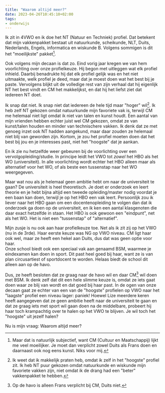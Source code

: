 ```yaml
---
title: "Waarom altijd meer?"
date: 2023-04-26T10:45:10+02:00
tags: 
- onderwijs
---
```


Ik zit in 4VWO en ik doe het NT (Natuur en Techniek) profiel. Dat betekent dat mijn vakkenpakket bestaat uit natuurkunde, scheikunde, NLT, Duits, Nederlands, Engels, informatica en wiskunde B. Volgens sommigen is dit het "moeilijkste" pakket[^1].

Ook volgens mijn decaan is dat zo. Eind vorig jaar kregen we van hem voorlichting over onze profielkeuze. Hij begon met uitleggen wat elk profiel inhield. Daarbij benadrukte hij dat elk profiel gelijk was en het niet uitmaakte, welk profiel je deed, maar dat je moest doen wat het best bij je paste. Vervolgens blijkt uit de volledige rest van zijn verhaal dat hij eigenlijk NT het best vindt en CM het makkelijkst, en dat hij het liefst ziet dat iedereen NT doet.

Ik snap dat niet. Ik snap niet dat iedereen de hele tijd maar "hoger" wil[^2]. Ik heb zelf NT gekozen omdat natuurkunde mijn favoriete vak is, terwijl CM me helemaal niet ligt omdat ik niet van talen en kunst houdt. Een aantal van mijn vrienden hebben echter juist wel CM gekozen, omdat ze van kunst/talen houden en minder van technischere vakken. Ik denk dat ze met genoeg inzet ook NT hadden aangekund, maar daar zouden ze helemaal niet blij van geworden zijn. Kortom, je zou het profiel moeten doen dat het best bij jou en je interesses past, niet het "hoogste" dat je aankan.

En ik zie nu hetzelfde weer gebeuren bij de voorlichting over een vervolgopleiding/studie. In principe leidt het VWO tot _zowel_ het HBO als het WO (universiteit). In alle voorlichting wordt echter het HBO alleen maar als alternatief voor het WO, of als beste een tussenstap naar het WO weergegeven.

Maar wat nou als je helemaal geen ambitie hebt om naar de universiteit te gaan? De universiteit is heel theoretisch. Je doet er onderzoek en leert theorie en je hebt bijna altijd een tweede opleiding/master nodig voordat je een baan kan doen, terwijl je op het HBO een vak leert. Persoonlijk zou ik liever naar het HBO gaan om een docentenopleiding te volgen dan dat ik onderzoek ga doen op de universiteit, en ik ken een aantal klasgenoten die daar exact hetzelfde in staan. Het HBO is ook gewoon een "eindpunt", net als het WO. Het is niet een "tussenstap" of "alternatief".

Mijn zusje is nu ook aan haar profielkeuze toe. Net als ik zit zij op het VWO (nu in de 3rde). Haar eerste keuze was NG op VWO niveau. CM ligt haar ook wel, maar ze heeft een hekel aan Duits, dus dat was geen optie voor haar.  
Onze school biedt ook een speciaal vak aan genaamd BSM, waarmee je eindexamen kan doen in sport. Dit past heel goed bij haar, want ze is van plan circusartiest of sportdocent te worden. Helaas biedt de school dit alleen aan op de havo.

Dus, ze  heeft besloten dat ze graag naar de havo wil en daar CM[^3] wil doen met BSM. Ik denk zelf dat dit een hele slimme keuze is, omdat ze iets gaat doen waar ze blij van wordt en dat goed bij haar past. In de ogen van onze decaan gaat ze echter van een van de "hoogste" profielen op VWO naar het "laagste" profiel een niveau lager: paniek! Hoewel Lize meerdere keren heeft aangegeven dat ze geen ambitie heeft naar de universiteit te gaan en dat ze graag iets met sport wil gaan doen na de middelbare, probeert hij haar toch krampachtig over te halen op het VWO te blijven. Je wil toch het "hoogste" uit jezelf halen?

Nu is mijn vraag: Waarom altijd meer?

[^1]: Maar dat is natuurlijk subjectief, want CM (Cultuur en Maatschappij) lijkt me veel moeilijker. Je moet dan verplicht zowel Duits als Frans doen en daarnaast ook nog eens kunst. Niks voor mij.

[^2]: Ik weet dat ik makkelijk praten heb, omdat ik zelf in het "hoogste" profiel zit. Ik heb NT puur gekozen omdat natuurkunde en wiskunde mijn favoriete vakken zijn, niet omdat ik de drang had een "beter" vakkenpakket te hebben.

[^3]: Op de havo is alleen Frans verplicht bij CM, Duits niet.

